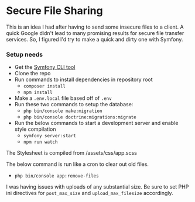 
# Secure File Sharing

This is an idea I had after having to send some insecure files to a client.
A quick Google didn't lead to many promising results for secure file transfer services.
So, I figured I'd try to make a quick and dirty one with Symfony.

### Setup needs

- Get the [Symfony CLI tool](https://symfony.com/download)
- Clone the repo
- Run commands to install dependencies in repository root
  - `composer install`
  - `npm install`
- Make a `.env.local` file based off of `.env`
- Run these two commands to setup the database:
  - `php bin/console make:migration`
  - `php bin/console doctrine:migrations:migrate`
- Run the below commands to start a development server and enable style compilation
  - `symfony server:start`
  - `npm run watch`

The Stylesheet is compiled from /assets/css/app.scss

The below command is run like a cron to clear out old files.
- `php bin/console app:remove-files`

I was having issues with uploads of any substantial size.
Be sure to set PHP ini directives for `post_max_size` and `upload_max_filesize` accordingly.
